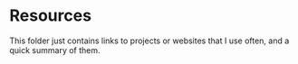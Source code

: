 # Resources

This folder just contains links to projects or websites that I use often, and
a quick summary of them.

